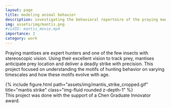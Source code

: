 ```yaml
---
layout: page
title: modeling animal behavior
description: investigating the behavioral repertoire of the praying mantis
img: assets/img/mantis.png
#vidID: mantis_movie.mp4
importance: 2
category: work
---
```


Praying mantises are expert hunters and one of the few insects with stereoscopic vision.  Using their excellent vision to track prey, mantises anticipate prey location and deliver a deadly strike with precision.  This project focused on understanding the motifs of hunting behavior on varying timescales and how these motifs evolve with age.

<div class="row justify-content-sm-center">
    <div class="col-sm-4 mt-3 mt-md-0">
        {% include figure.html path="assets/img/mantis_strike_cropped.gif" title="mantis strike" class="img-fluid rounded z-depth-1" %}
    </div>

</div>
<div class="caption">
    This project was done with the support of a Chen Graduate Innovator award.
</div>

<!--convert mp4 to gif using gifs.com > convert to tiff with preview > read / crop image j> back to gif-->
